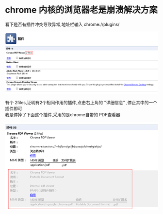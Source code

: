 # chrome 内核的浏览器老是崩溃解决方案 

看下是否有插件冲突导致异常,地址栏输入  chrome://plugins/ 

![image](https://raw.githubusercontent.com/shoukaiseki/blogdoc/master/Chrome/chrome%20%E5%86%85%E6%A0%B8%E7%9A%84%E6%B5%8F%E8%A7%88%E5%99%A8%E8%80%81%E6%98%AF%E5%B4%A9%E6%BA%83%E8%A7%A3%E5%86%B3%E6%96%B9%E6%A1%88/img/001.png)

 有个 2files,证明有2个相同作用的插件,点击右上角的 "详细信息" ,停止其中的一个插件即可
<br />
我是停掉了下面这个插件,采用的是chrome自带的 PDF查看器

![image](https://raw.githubusercontent.com/shoukaiseki/blogdoc/master/Chrome/chrome%20%E5%86%85%E6%A0%B8%E7%9A%84%E6%B5%8F%E8%A7%88%E5%99%A8%E8%80%81%E6%98%AF%E5%B4%A9%E6%BA%83%E8%A7%A3%E5%86%B3%E6%96%B9%E6%A1%88/img/002.png)
